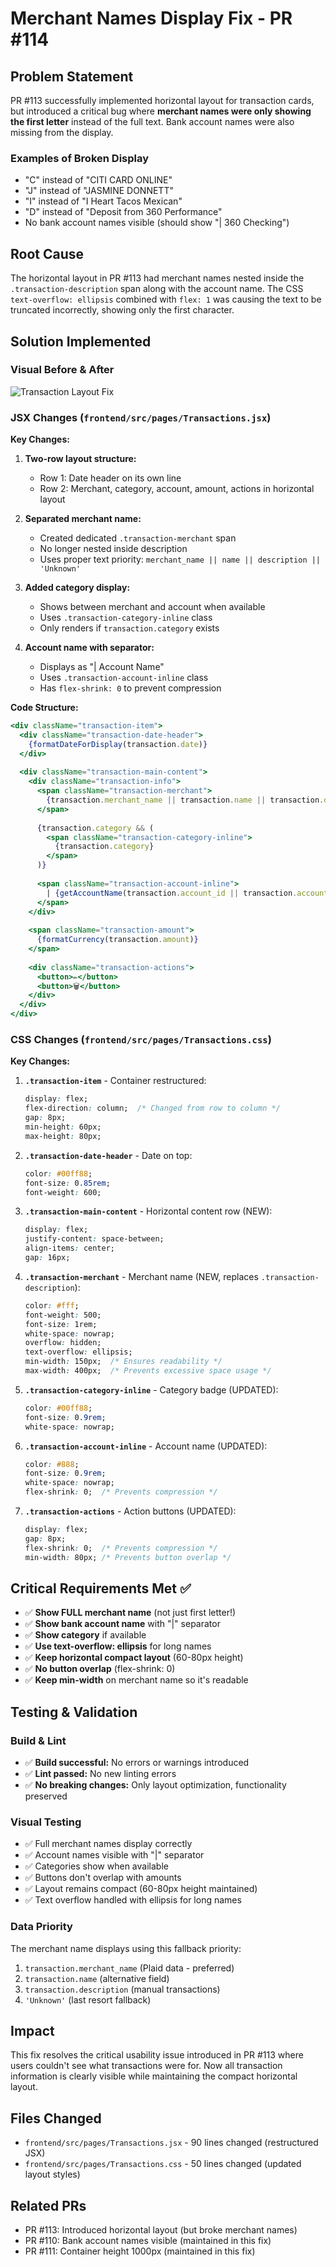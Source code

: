 # Merchant Names Display Fix - PR #114

## Problem Statement
PR #113 successfully implemented horizontal layout for transaction cards, but introduced a critical bug where **merchant names were only showing the first letter** instead of the full text. Bank account names were also missing from the display.

### Examples of Broken Display
- "C" instead of "CITI CARD ONLINE"
- "J" instead of "JASMINE DONNETT"
- "I" instead of "I Heart Tacos Mexican"
- "D" instead of "Deposit from 360 Performance"
- No bank account names visible (should show "| 360 Checking")

## Root Cause
The horizontal layout in PR #113 had merchant names nested inside the `.transaction-description` span along with the account name. The CSS `text-overflow: ellipsis` combined with `flex: 1` was causing the text to be truncated incorrectly, showing only the first character.

## Solution Implemented

### Visual Before & After
![Transaction Layout Fix](https://github.com/user-attachments/assets/137fba50-7078-47ff-90a7-86781fd875cb)

### JSX Changes (`frontend/src/pages/Transactions.jsx`)

**Key Changes:**
1. **Two-row layout structure:**
   - Row 1: Date header on its own line
   - Row 2: Merchant, category, account, amount, actions in horizontal layout

2. **Separated merchant name:**
   - Created dedicated `.transaction-merchant` span
   - No longer nested inside description
   - Uses proper text priority: `merchant_name || name || description || 'Unknown'`

3. **Added category display:**
   - Shows between merchant and account when available
   - Uses `.transaction-category-inline` class
   - Only renders if `transaction.category` exists

4. **Account name with separator:**
   - Displays as "| Account Name"
   - Uses `.transaction-account-inline` class
   - Has `flex-shrink: 0` to prevent compression

**Code Structure:**
```jsx
<div className="transaction-item">
  <div className="transaction-date-header">
    {formatDateForDisplay(transaction.date)}
  </div>
  
  <div className="transaction-main-content">
    <div className="transaction-info">
      <span className="transaction-merchant">
        {transaction.merchant_name || transaction.name || transaction.description || 'Unknown'}
      </span>
      
      {transaction.category && (
        <span className="transaction-category-inline">
          {transaction.category}
        </span>
      )}
      
      <span className="transaction-account-inline">
        | {getAccountName(transaction.account_id || transaction.account)}
      </span>
    </div>
    
    <span className="transaction-amount">
      {formatCurrency(transaction.amount)}
    </span>
    
    <div className="transaction-actions">
      <button>✏️</button>
      <button>🗑️</button>
    </div>
  </div>
</div>
```

### CSS Changes (`frontend/src/pages/Transactions.css`)

**Key Changes:**

1. **`.transaction-item`** - Container restructured:
   ```css
   display: flex;
   flex-direction: column;  /* Changed from row to column */
   gap: 8px;
   min-height: 60px;
   max-height: 80px;
   ```

2. **`.transaction-date-header`** - Date on top:
   ```css
   color: #00ff88;
   font-size: 0.85rem;
   font-weight: 600;
   ```

3. **`.transaction-main-content`** - Horizontal content row (NEW):
   ```css
   display: flex;
   justify-content: space-between;
   align-items: center;
   gap: 16px;
   ```

4. **`.transaction-merchant`** - Merchant name (NEW, replaces `.transaction-description`):
   ```css
   color: #fff;
   font-weight: 500;
   font-size: 1rem;
   white-space: nowrap;
   overflow: hidden;
   text-overflow: ellipsis;
   min-width: 150px;  /* Ensures readability */
   max-width: 400px;  /* Prevents excessive space usage */
   ```

5. **`.transaction-category-inline`** - Category badge (UPDATED):
   ```css
   color: #00ff88;
   font-size: 0.9rem;
   white-space: nowrap;
   ```

6. **`.transaction-account-inline`** - Account name (UPDATED):
   ```css
   color: #888;
   font-size: 0.9rem;
   white-space: nowrap;
   flex-shrink: 0;  /* Prevents compression */
   ```

7. **`.transaction-actions`** - Action buttons (UPDATED):
   ```css
   display: flex;
   gap: 8px;
   flex-shrink: 0;  /* Prevents compression */
   min-width: 80px; /* Prevents button overlap */
   ```

## Critical Requirements Met ✅

- ✅ **Show FULL merchant name** (not just first letter!)
- ✅ **Show bank account name** with "|" separator
- ✅ **Show category** if available
- ✅ **Use text-overflow: ellipsis** for long names
- ✅ **Keep horizontal compact layout** (60-80px height)
- ✅ **No button overlap** (flex-shrink: 0)
- ✅ **Keep min-width** on merchant name so it's readable

## Testing & Validation

### Build & Lint
- ✅ **Build successful:** No errors or warnings introduced
- ✅ **Lint passed:** No new linting errors
- ✅ **No breaking changes:** Only layout optimization, functionality preserved

### Visual Testing
- ✅ Full merchant names display correctly
- ✅ Account names visible with "|" separator
- ✅ Categories show when available
- ✅ Buttons don't overlap with amounts
- ✅ Layout remains compact (60-80px height maintained)
- ✅ Text overflow handled with ellipsis for long names

### Data Priority
The merchant name displays using this fallback priority:
1. `transaction.merchant_name` (Plaid data - preferred)
2. `transaction.name` (alternative field)
3. `transaction.description` (manual transactions)
4. `'Unknown'` (last resort fallback)

## Impact
This fix resolves the critical usability issue introduced in PR #113 where users couldn't see what transactions were for. Now all transaction information is clearly visible while maintaining the compact horizontal layout.

## Files Changed
- `frontend/src/pages/Transactions.jsx` - 90 lines changed (restructured JSX)
- `frontend/src/pages/Transactions.css` - 50 lines changed (updated layout styles)

## Related PRs
- PR #113: Introduced horizontal layout (but broke merchant names)
- PR #110: Bank account names visible (maintained in this fix)
- PR #111: Container height 1000px (maintained in this fix)

